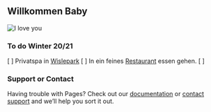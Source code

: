 ## Willkommen Baby

![I love you](https://www.stehgreif.com/images/product_images/original_images/pk1000-iloveyou.png)

### To do Winter 20/21

[ ] Privatspa in [Wislepark](http://www.wislepark.ch/wellness/)
[ ] In ein feines [Restaurant](https://tanaka-restaurant.ch/) essen gehen.
[ ] 

### Support or Contact

Having trouble with Pages? Check out our [documentation](https://docs.github.com/categories/github-pages-basics/) or [contact support](https://github.com/contact) and we’ll help you sort it out.
